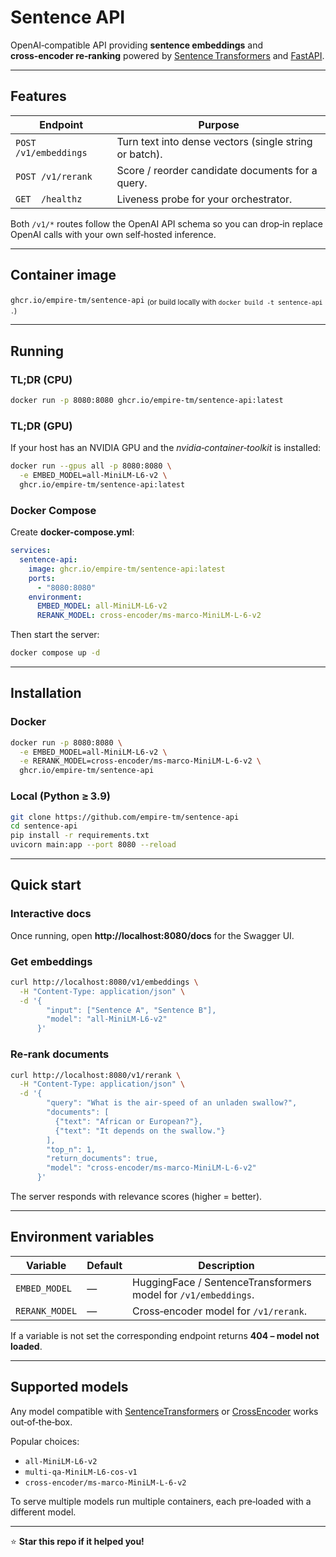 # Sentence API

OpenAI‑compatible API providing **sentence embeddings** and **cross‑encoder re‑ranking** powered by [Sentence Transformers](https://www.sbert.net/) and [FastAPI](https://fastapi.tiangolo.com/).

---

## Features

| Endpoint            | Purpose                                            |
| ------------------- | -------------------------------------------------- |
| `POST /v1/embeddings` | Turn text into dense vectors (single string or batch). |
| `POST /v1/rerank`     | Score / reorder candidate documents for a query. |
| `GET  /healthz`       | Liveness probe for your orchestrator.            |

Both `/v1/*` routes follow the OpenAI API schema so you can drop‑in replace OpenAI calls with your own self‑hosted inference.

---

## Container image

`ghcr.io/empire-tm/sentence-api` <sub>(or build locally with `docker build -t sentence-api .`)</sub>

---

## Running

### TL;DR (CPU)

```bash
docker run -p 8080:8080 ghcr.io/empire-tm/sentence-api:latest
```

### TL;DR (GPU)

If your host has an NVIDIA GPU and the *nvidia‑container‑toolkit* is installed:

```bash
docker run --gpus all -p 8080:8080 \
  -e EMBED_MODEL=all-MiniLM-L6-v2 \
  ghcr.io/empire-tm/sentence-api:latest
```

### Docker Compose

Create **docker-compose.yml**:

```yaml
services:
  sentence-api:
    image: ghcr.io/empire-tm/sentence-api:latest
    ports:
      - "8080:8080"
    environment:
      EMBED_MODEL: all-MiniLM-L6-v2
      RERANK_MODEL: cross-encoder/ms-marco-MiniLM-L-6-v2
```

Then start the server:

```bash
docker compose up -d
```

---

## Installation

### Docker

```bash
docker run -p 8080:8080 \
  -e EMBED_MODEL=all-MiniLM-L6-v2 \
  -e RERANK_MODEL=cross-encoder/ms-marco-MiniLM-L-6-v2 \
  ghcr.io/empire-tm/sentence-api
```

### Local (Python ≥ 3.9)

```bash
git clone https://github.com/empire-tm/sentence-api
cd sentence-api
pip install -r requirements.txt
uvicorn main:app --port 8080 --reload
```

---

## Quick start

### Interactive docs

Once running, open **http://localhost:8080/docs** for the Swagger UI.

### Get embeddings

```bash
curl http://localhost:8080/v1/embeddings \
  -H "Content-Type: application/json" \
  -d '{
        "input": ["Sentence A", "Sentence B"],
        "model": "all-MiniLM-L6-v2"
      }'
```

### Re‑rank documents

```bash
curl http://localhost:8080/v1/rerank \
  -H "Content-Type: application/json" \
  -d '{
        "query": "What is the air‑speed of an unladen swallow?",
        "documents": [
          {"text": "African or European?"},
          {"text": "It depends on the swallow."}
        ],
        "top_n": 1,
        "return_documents": true,
        "model": "cross-encoder/ms-marco-MiniLM-L-6-v2"
      }'
```

The server responds with relevance scores (higher = better).

---

## Environment variables

| Variable       | Default | Description                                                     |
| -------------- | ------- | --------------------------------------------------------------- |
| `EMBED_MODEL`  | —       | HuggingFace / SentenceTransformers model for `/v1/embeddings`. |
| `RERANK_MODEL` | —       | Cross‑encoder model for `/v1/rerank`.                           |

If a variable is not set the corresponding endpoint returns **404 – model not loaded**.

---

## Supported models

Any model compatible with [SentenceTransformers](https://www.sbert.net/docs/pretrained_models.html) or [CrossEncoder](https://www.sbert.net/docs/pretrained_models.html#cross-encoders) works out‑of‑the‑box.

Popular choices:

* `all-MiniLM-L6-v2`
* `multi-qa-MiniLM-L6-cos-v1`
* `cross-encoder/ms-marco-MiniLM-L-6-v2`

To serve multiple models run multiple containers, each pre‑loaded with a different model.

---

⭐ **Star this repo if it helped you!**
